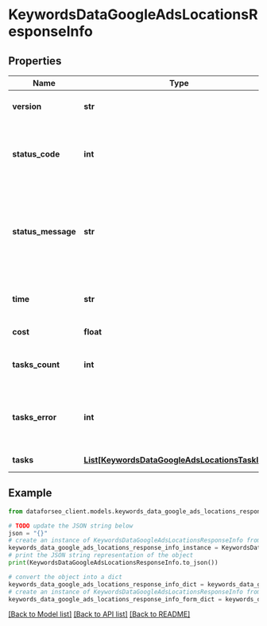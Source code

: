 # KeywordsDataGoogleAdsLocationsResponseInfo


## Properties

Name | Type | Description | Notes
------------ | ------------- | ------------- | -------------
**version** | **str** | the current version of the API | [optional] 
**status_code** | **int** | general status code you can find the full list of the response codes here | [optional] 
**status_message** | **str** | general informational message you can find the full list of general informational messages here | [optional] 
**time** | **str** | total execution time, seconds | [optional] 
**cost** | **float** | total tasks cost, USD | [optional] 
**tasks_count** | **int** | the number of tasks in the tasks array | [optional] 
**tasks_error** | **int** | the number of tasks in the tasks array returned with an error | [optional] 
**tasks** | [**List[KeywordsDataGoogleAdsLocationsTaskInfo]**](KeywordsDataGoogleAdsLocationsTaskInfo.md) | array of tasks | [optional] 

## Example

```python
from dataforseo_client.models.keywords_data_google_ads_locations_response_info import KeywordsDataGoogleAdsLocationsResponseInfo

# TODO update the JSON string below
json = "{}"
# create an instance of KeywordsDataGoogleAdsLocationsResponseInfo from a JSON string
keywords_data_google_ads_locations_response_info_instance = KeywordsDataGoogleAdsLocationsResponseInfo.from_json(json)
# print the JSON string representation of the object
print(KeywordsDataGoogleAdsLocationsResponseInfo.to_json())

# convert the object into a dict
keywords_data_google_ads_locations_response_info_dict = keywords_data_google_ads_locations_response_info_instance.to_dict()
# create an instance of KeywordsDataGoogleAdsLocationsResponseInfo from a dict
keywords_data_google_ads_locations_response_info_form_dict = keywords_data_google_ads_locations_response_info.from_dict(keywords_data_google_ads_locations_response_info_dict)
```
[[Back to Model list]](../README.md#documentation-for-models) [[Back to API list]](../README.md#documentation-for-api-endpoints) [[Back to README]](../README.md)



